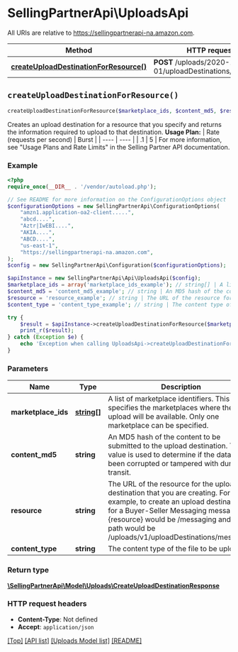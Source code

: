 # SellingPartnerApi\UploadsApi

All URIs are relative to https://sellingpartnerapi-na.amazon.com.

Method | HTTP request | Description
------------- | ------------- | -------------
[**createUploadDestinationForResource()**](UploadsApi.md#createUploadDestinationForResource) | **POST** /uploads/2020-11-01/uploadDestinations/{resource} | 


## `createUploadDestinationForResource()`

```php
createUploadDestinationForResource($marketplace_ids, $content_md5, $resource, $content_type): \SellingPartnerApi\Model\Uploads\CreateUploadDestinationResponse
```



Creates an upload destination for a resource that you specify and returns the information required to upload to that destination.  **Usage Plan:**  | Rate (requests per second) | Burst | | ---- | ---- | | .1 | 5 |  For more information, see \"Usage Plans and Rate Limits\" in the Selling Partner API documentation.

### Example

```php
<?php
require_once(__DIR__ . '/vendor/autoload.php');

// See README for more information on the ConfigurationOptions object
$configurationOptions = new SellingPartnerApi\ConfigurationOptions(
    "amzn1.application-oa2-client.....",
    "abcd....",
    "Aztr|IwEBI....",
    "AKIA....",
    "ABCD....",
    "us-east-1",
    "https://sellingpartnerapi-na.amazon.com",
);
$config = new SellingPartnerApi\Configuration($configurationOptions);

$apiInstance = new SellingPartnerApi\Api\UploadsApi($config);
$marketplace_ids = array('marketplace_ids_example'); // string[] | A list of marketplace identifiers. This specifies the marketplaces where the upload will be available. Only one marketplace can be specified.
$content_md5 = 'content_md5_example'; // string | An MD5 hash of the content to be submitted to the upload destination. This value is used to determine if the data has been corrupted or tampered with during transit.
$resource = 'resource_example'; // string | The URL of the resource for the upload destination that you are creating. For example, to create an upload destination for a Buyer-Seller Messaging message, the {resource} would be /messaging and the path would be  /uploads/v1/uploadDestinations/messaging
$content_type = 'content_type_example'; // string | The content type of the file to be uploaded.

try {
    $result = $apiInstance->createUploadDestinationForResource($marketplace_ids, $content_md5, $resource, $content_type);
    print_r($result);
} catch (Exception $e) {
    echo 'Exception when calling UploadsApi->createUploadDestinationForResource: ', $e->getMessage(), PHP_EOL;
}
```

### Parameters

Name | Type | Description  | Notes
------------- | ------------- | ------------- | -------------
 **marketplace_ids** | [**string[]**](../Model/Uploads/string.md)| A list of marketplace identifiers. This specifies the marketplaces where the upload will be available. Only one marketplace can be specified. |
 **content_md5** | **string**| An MD5 hash of the content to be submitted to the upload destination. This value is used to determine if the data has been corrupted or tampered with during transit. |
 **resource** | **string**| The URL of the resource for the upload destination that you are creating. For example, to create an upload destination for a Buyer-Seller Messaging message, the {resource} would be /messaging and the path would be  /uploads/v1/uploadDestinations/messaging |
 **content_type** | **string**| The content type of the file to be uploaded. | [optional]

### Return type

[**\SellingPartnerApi\Model\Uploads\CreateUploadDestinationResponse**](../Model/Uploads/CreateUploadDestinationResponse.md)

### HTTP request headers

- **Content-Type**: Not defined
- **Accept**: `application/json`

[[Top]](#) [[API list]](../)
[[Uploads Model list]](../Model/Uploads)
[[README]](../../README.md)
